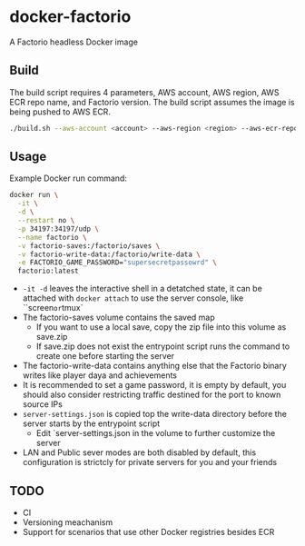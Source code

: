 # docker-factorio
A Factorio headless Docker image

## Build
The build script requires 4 parameters, AWS account, AWS region, AWS ECR repo name, and Factorio version. The build script assumes the image is being pushed to AWS ECR. 

```bash
./build.sh --aws-account <account> --aws-region <region> --aws-ecr-repo <repo> --factorio-version <version>
```

## Usage
Example Docker run command:
```bash
docker run \
  -it \
  -d \
  --restart no \
  -p 34197:34197/udp \
  --name factorio \
  -v factorio-saves:/factorio/saves \
  -v factorio-write-data:/factorio/write-data \
  -e FACTORIO_GAME_PASSWORD="supersecretpassowrd" \
  factorio:latest
```
* `-it -d` leaves the interactive shell in a detatched state, it can be attached with `docker attach` to use the server console, like ``screen` or `tmux`
* The factorio-saves volume contains the saved map
  * If you want to use a local save, copy the zip file into this volume as save.zip
  * If save.zip does not exist the entrypoint script runs the command to create one before starting the server
* The factorio-write-data contains anything else that the Factorio binary writes like player daya and achievements
* It is recommended to set a game password, it is empty by default, you should also consider restricting traffic destined for the port to known source IPs
* `server-settings.json` is copied top the write-data directory before the server starts by the entrypoint script
  * Edit `server-settings.json in the volume to further customize the server
* LAN and Public sever modes are both disabled by default, this configuration is strictcly for private servers for you and your friends

## TODO
* CI
* Versioning meachanism
* Support for scenarios that use other Docker registries besides ECR
